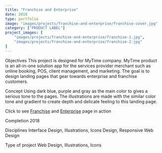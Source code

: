 ```yaml
---
title: "Franchise and Enterprise"
date: 2018
type: portfolio
image: "images/projects/franchise-and-enterprise/franchise-cover.jpg"
category: ["PRODUCT LABEL"]
project_images: [
	"images/projects/franchise-and-enterprise/franchise-1.jpg",
	"images/projects/franchise-and-enterprise/franchise-2.jpg"
]
---
```


Objectives
This project is designed for MyTime company. MyTime product is an all-in-one solution app for the services provider merchant such as online booking, POS, client management, and marketing. The goal is to design landing pages that gear towards enterprise and franchise customers.

Concept
Using dark blue, purple and gray as the main color to gives a serious tone to the pages. The illustrations are made with the similar color tone and gradient to create depth and delicate feeling to this landing page.

Click to see [Franchise](https://www.mytime.com/m-franchises) and [Enterprise](https://www.mytime.com/m-enterprise) page in action

Completion
2018

Disciplines
Interface Design, Illustrations, Icons Design, Responsive Web Design

Type of project
Web Design, Illustrations, Icons
